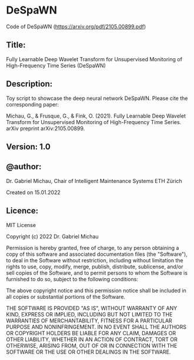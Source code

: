 # DeSpaWN
Code of DeSpaWN (https://arxiv.org/pdf/2105.00899.pdf)

Title:
------
Fully Learnable Deep Wavelet Transform for Unsupervised Monitoring of High-Frequency Time Series
(DeSpaWN)

Description: 
--------------
Toy script to showcase the deep neural network DeSpaWN.
Please cite the corresponding paper:

Michau, G., & Frusque, G., & Fink, O. (2021). Fully Learnable Deep Wavelet Transform for Unsupervised Monitoring of High-Frequency Time Series. arXiv preprint arXiv:2105.00899.

Version: 1.0
--------

@author:  
--------  
Dr. Gabriel Michau,
Chair of Intelligent Maintenance Systems
ETH Zürich

Created on 15.01.2022

Licence:
----------
MIT License

Copyright (c) 2022 Dr. Gabriel Michau

Permission is hereby granted, free of charge, to any person obtaining a copy
of this software and associated documentation files (the "Software"), to deal
in the Software without restriction, including without limitation the rights
to use, copy, modify, merge, publish, distribute, sublicense, and/or sell
copies of the Software, and to permit persons to whom the Software is
furnished to do so, subject to the following conditions:

The above copyright notice and this permission notice shall be included in all
copies or substantial portions of the Software.

THE SOFTWARE IS PROVIDED "AS IS", WITHOUT WARRANTY OF ANY KIND, EXPRESS OR
IMPLIED, INCLUDING BUT NOT LIMITED TO THE WARRANTIES OF MERCHANTABILITY,
FITNESS FOR A PARTICULAR PURPOSE AND NONINFRINGEMENT. IN NO EVENT SHALL THE
AUTHORS OR COPYRIGHT HOLDERS BE LIABLE FOR ANY CLAIM, DAMAGES OR OTHER
LIABILITY, WHETHER IN AN ACTION OF CONTRACT, TORT OR OTHERWISE, ARISING FROM,
OUT OF OR IN CONNECTION WITH THE SOFTWARE OR THE USE OR OTHER DEALINGS IN THE
SOFTWARE.
